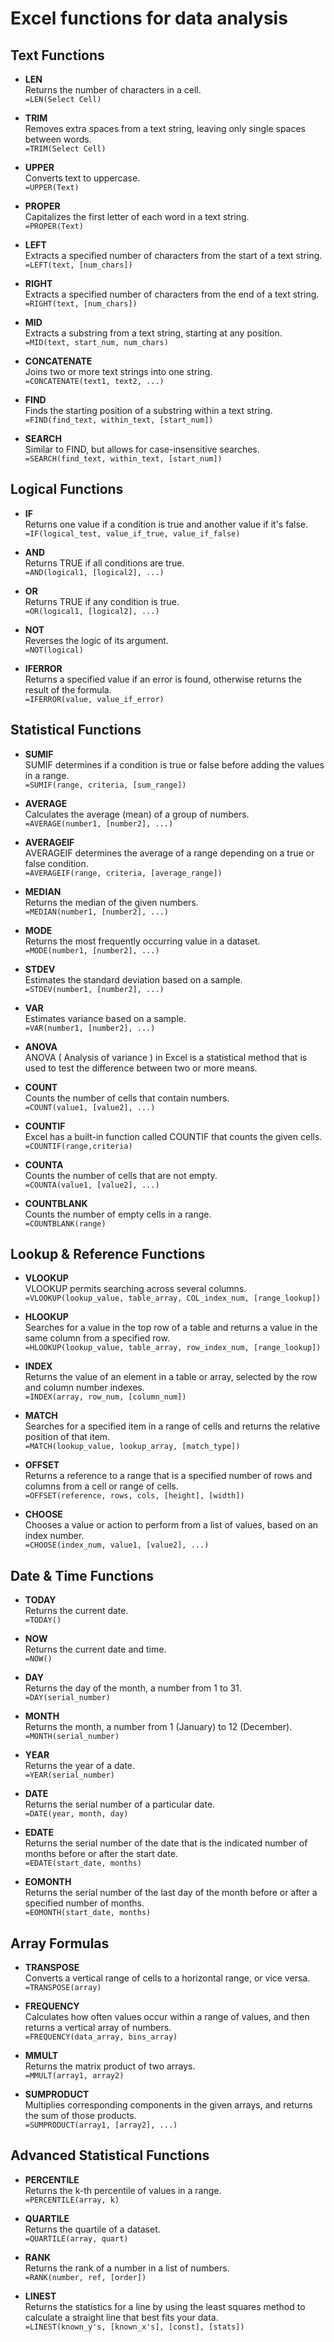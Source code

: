 # Excel functions for data analysis

## Text Functions
- **LEN**  
  Returns the number of characters in a cell.  
  `=LEN(Select Cell)`

- **TRIM**  
  Removes extra spaces from a text string, leaving only single spaces between words.  
  `=TRIM(Select Cell)`

- **UPPER**  
  Converts text to uppercase.  
  `=UPPER(Text)`

- **PROPER**  
  Capitalizes the first letter of each word in a text string.  
  `=PROPER(Text)`
  
- **LEFT**  
  Extracts a specified number of characters from the start of a text string.  
  `=LEFT(text, [num_chars])`
  
- **RIGHT**  
  Extracts a specified number of characters from the end of a text string.  
  `=RIGHT(text, [num_chars])`
  
- **MID**  
  Extracts a substring from a text string, starting at any position.  
  `=MID(text, start_num, num_chars)`
  
- **CONCATENATE**  
  Joins two or more text strings into one string.  
  `=CONCATENATE(text1, text2, ...)`

- **FIND**  
  Finds the starting position of a substring within a text string.  
  `=FIND(find_text, within_text, [start_num])`
  
- **SEARCH**  
  Similar to FIND, but allows for case-insensitive searches.  
  `=SEARCH(find_text, within_text, [start_num])`

## Logical Functions

- **IF**  
  Returns one value if a condition is true and another value if it's false.  
  `=IF(logical_test, value_if_true, value_if_false)`
  
- **AND**  
  Returns TRUE if all conditions are true.  
  `=AND(logical1, [logical2], ...)`
  
- **OR**  
  Returns TRUE if any condition is true.  
  `=OR(logical1, [logical2], ...)`
  
- **NOT**  
  Reverses the logic of its argument.  
  `=NOT(logical)`

- **IFERROR**  
  Returns a specified value if an error is found, otherwise returns the result of the formula.  
  `=IFERROR(value, value_if_error)`

## Statistical Functions

- **SUMIF**  
  SUMIF determines if a condition is true or false before adding the values in a range.  
  `=SUMIF(range, criteria, [sum_range])`

- **AVERAGE**  
  Calculates the average (mean) of a group of numbers.  
  `=AVERAGE(number1, [number2], ...)`

- **AVERAGEIF**  
  AVERAGEIF determines the average of a range depending on a true or false condition.  
  `=AVERAGEIF(range, criteria, [average_range])`
  
- **MEDIAN**  
  Returns the median of the given numbers.  
  `=MEDIAN(number1, [number2], ...)`
  
- **MODE**  
  Returns the most frequently occurring value in a dataset.  
  `=MODE(number1, [number2], ...)`
  
- **STDEV**  
  Estimates the standard deviation based on a sample.  
  `=STDEV(number1, [number2], ...)`

- **VAR**  
  Estimates variance based on a sample.  
  `=VAR(number1, [number2], ...)`

- **ANOVA**  
  ANOVA ( Analysis of variance ) in Excel is a statistical method that is used to test the difference between two or more means.

- **COUNT**  
  Counts the number of cells that contain numbers.  
  `=COUNT(value1, [value2], ...)`

- **COUNTIF**  
  Excel has a built-in function called COUNTIF that counts the given cells.  
  `=COUNTIF(range,criteria)`
    
- **COUNTA**  
  Counts the number of cells that are not empty.  
  `=COUNTA(value1, [value2], ...)`
  
- **COUNTBLANK**  
  Counts the number of empty cells in a range.  
  `=COUNTBLANK(range)`

## Lookup & Reference Functions

- **VLOOKUP**  
  VLOOKUP permits searching across several columns.  
  `=VLOOKUP(lookup_value, table_array, COL_index_num, [range_lookup])`
  
- **HLOOKUP**  
  Searches for a value in the top row of a table and returns a value in the same column from a specified row.  
  `=HLOOKUP(lookup_value, table_array, row_index_num, [range_lookup])`
  
- **INDEX**  
  Returns the value of an element in a table or array, selected by the row and column number indexes.  
  `=INDEX(array, row_num, [column_num])`
  
- **MATCH**  
  Searches for a specified item in a range of cells and returns the relative position of that item.  
  `=MATCH(lookup_value, lookup_array, [match_type])`

- **OFFSET**  
  Returns a reference to a range that is a specified number of rows and columns from a cell or range of cells.  
  `=OFFSET(reference, rows, cols, [height], [width])`

- **CHOOSE**  
  Chooses a value or action to perform from a list of values, based on an index number.  
  `=CHOOSE(index_num, value1, [value2], ...)`

## Date & Time Functions

- **TODAY**  
  Returns the current date.  
  `=TODAY()`
  
- **NOW**  
  Returns the current date and time.  
  `=NOW()`
  
- **DAY**  
  Returns the day of the month, a number from 1 to 31.  
  `=DAY(serial_number)`
  
- **MONTH**  
  Returns the month, a number from 1 (January) to 12 (December).  
  `=MONTH(serial_number)`
  
- **YEAR**  
  Returns the year of a date.  
  `=YEAR(serial_number)`

- **DATE**  
  Returns the serial number of a particular date.  
  `=DATE(year, month, day)`

- **EDATE**  
  Returns the serial number of the date that is the indicated number of months before or after the start date.  
  `=EDATE(start_date, months)`

- **EOMONTH**  
  Returns the serial number of the last day of the month before or after a specified number of months.  
  `=EOMONTH(start_date, months)`

## Array Formulas

- **TRANSPOSE**  
  Converts a vertical range of cells to a horizontal range, or vice versa.  
  `=TRANSPOSE(array)`
  
- **FREQUENCY**  
  Calculates how often values occur within a range of values, and then returns a vertical array of numbers.  
  `=FREQUENCY(data_array, bins_array)`

- **MMULT**  
  Returns the matrix product of two arrays.  
  `=MMULT(array1, array2)`
  
- **SUMPRODUCT**  
  Multiplies corresponding components in the given arrays, and returns the sum of those products.  
  `=SUMPRODUCT(array1, [array2], ...)`

## Advanced Statistical Functions

- **PERCENTILE**  
  Returns the k-th percentile of values in a range.  
  `=PERCENTILE(array, k)`
  
- **QUARTILE**  
  Returns the quartile of a dataset.  
  `=QUARTILE(array, quart)`
  
- **RANK**  
  Returns the rank of a number in a list of numbers.  
  `=RANK(number, ref, [order])`
  
- **LINEST**  
  Returns the statistics for a line by using the least squares method to calculate a straight line that best fits your data.  
  `=LINEST(known_y's, [known_x's], [const], [stats])`
